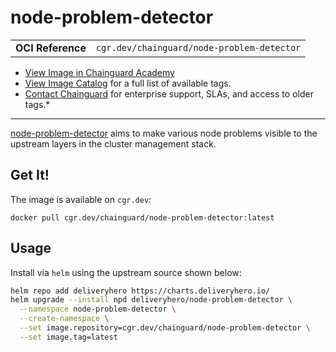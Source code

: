<!--monopod:start-->
# node-problem-detector
| | |
| - | - |
| **OCI Reference** | `cgr.dev/chainguard/node-problem-detector` |


* [View Image in Chainguard Academy](https://edu.chainguard.dev/chainguard/chainguard-images/reference/node-problem-detector/overview/)
* [View Image Catalog](https://console.enforce.dev/images/catalog) for a full list of available tags.
* [Contact Chainguard](https://www.chainguard.dev/chainguard-images) for enterprise support, SLAs, and access to older tags.*

---
<!--monopod:end-->

<!--overview:start-->
[node-problem-detector](https://github.com/kubernetes/node-problem-detector) aims to make various node problems visible to the upstream layers in the cluster management stack.
<!--overview:end-->

<!--getting:start-->
## Get It!
The image is available on `cgr.dev`:

```
docker pull cgr.dev/chainguard/node-problem-detector:latest
```
<!--getting:end-->

<!--body:start-->
## Usage

Install via `helm` using the upstream source shown below:

```bash
helm repo add deliveryhero https://charts.deliveryhero.io/
helm upgrade --install npd deliveryhero/node-problem-detector \
  --namespace node-problem-detector \
  --create-namespace \
  --set image.repository=cgr.dev/chainguard/node-problem-detector \
  --set image.tag=latest
```
<!--body:end-->
